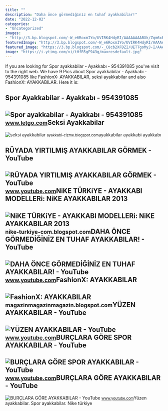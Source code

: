 ```yaml
---
title: ""
description: "Daha önce görmedi̇ği̇ni̇z en tuhaf ayakkabilar!"
date: "2022-12-02"
categories:
- "Uncategorized"
images:
- "http://3.bp.blogspot.com/-W_e6RoxmIYo/UVIRK4HdyRI/AAAAAAAABXk/Zqm6xBWn_8g/s1600/nike+ayakkabilar+bayan+2013.jpg"
featuredImage: "http://3.bp.blogspot.com/-W_e6RoxmIYo/UVIRK4HdyRI/AAAAAAAABXk/Zqm6xBWn_8g/s1600/nike+ayakkabilar+bayan+2013.jpg"
featured_image: "https://3.bp.blogspot.com/-_C8cb2XFDZI/UETTgoMyJ-I/AAAAAAAAAEE/f2G94cK9v20/s1600/425137_331104490316551_462161159_n.jpg"
image: "https://i.ytimg.com/vi/tHfR5gF943g/maxresdefault.jpg"
---
```


If you are looking for Spor ayakkabilar - Ayakkabı - 954391085 you've visit to the right web. We have 9 Pics about Spor ayakkabilar - Ayakkabı - 954391085 like FashionX: AYAKKABILAR, seksi ayakkabilar and also FashionX: AYAKKABILAR. Here it is:

Spor Ayakkabilar - Ayakkabı - 954391085
---------------------------------------

 ![Spor ayakkabilar - Ayakkabı - 954391085](https://apollo-ireland.akamaized.net/v1/files/mio1w1a43tii-LETTR/image) <small>www.letgo.com</small>Seksi Ayakkabilar
-----------------

 ![seksi ayakkabilar](https://3.bp.blogspot.com/_XdsWmfdA-G0/S6nBuO0vMKI/AAAAAAAAAu8/hdBOi4oYy3k/s1600/ayakkabı.jpg) <small>ayakkabi-cizme.blogspot.com</small>ayakkabilar ayakkabi ayakkabı

RÜYADA YIRTILMIŞ AYAKKABILAR GÖRMEK - YouTube
---------------------------------------------

 ![RÜYADA YIRTILMIŞ AYAKKABILAR GÖRMEK - YouTube](https://i.ytimg.com/vi/KMm_xgnhqnI/maxresdefault.jpg?sqp=-oaymwEmCIAKENAF8quKqQMa8AEB-AHUBoAC4AOKAgwIABABGHIgSyhCMA8=&rs=AOn4CLDGk0m_O6kfCfvamhqBj2w1eeIB2g) <small>www.youtube.com</small>NiKE TÜRKiYE - AYAKKABI MODELLERi: NiKE AYAKKABILAR 2013
--------------------------------------------------------

 ![NiKE TÜRKiYE - AYAKKABI MODELLERi: NiKE AYAKKABILAR 2013](http://3.bp.blogspot.com/-W_e6RoxmIYo/UVIRK4HdyRI/AAAAAAAABXk/Zqm6xBWn_8g/s1600/nike+ayakkabilar+bayan+2013.jpg) <small>nike-turkiye-com.blogspot.com</small>DAHA ÖNCE GÖRMEDİĞİNİZ EN TUHAF AYAKKABILAR! - YouTube
------------------------------------------------------

 ![DAHA ÖNCE GÖRMEDİĞİNİZ EN TUHAF AYAKKABILAR! - YouTube](https://i.ytimg.com/vi/BgSs6ptG6JA/maxresdefault.jpg) <small>www.youtube.com</small>FashionX: AYAKKABILAR
---------------------

 ![FashionX: AYAKKABILAR](https://3.bp.blogspot.com/-_C8cb2XFDZI/UETTgoMyJ-I/AAAAAAAAAEE/f2G94cK9v20/s1600/425137_331104490316551_462161159_n.jpg) <small>magazinmagazinmagazin.blogspot.com</small>YÜZEN AYAKKABILAR - YouTube
---------------------------

 ![YÜZEN AYAKKABILAR - YouTube](https://i.ytimg.com/vi/tHfR5gF943g/maxresdefault.jpg) <small>www.youtube.com</small>BURÇLARA GÖRE SPOR AYAKKABILAR - YouTube
----------------------------------------

 ![BURÇLARA GÖRE SPOR AYAKKABILAR - YouTube](https://i.ytimg.com/vi/-ijG1FSO6yg/maxresdefault.jpg) <small>www.youtube.com</small>BURÇLARA GÖRE AYAKKABILAR - YouTube
-----------------------------------

 ![BURÇLARA GÖRE AYAKKABILAR - YouTube](https://i.ytimg.com/vi/z5lQGepPHy4/maxresdefault.jpg) <small>www.youtube.com</small>Yüzen ayakkabilar. Spor ayakkabilar. Nike türkiye
